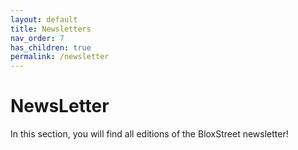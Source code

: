 ```yaml
---
layout: default
title: Newsletters
nav_order: 7
has_children: true
permalink: /newsletter
---
```


# NewsLetter 

In this section, you will find all editions of the BloxStreet newsletter!
